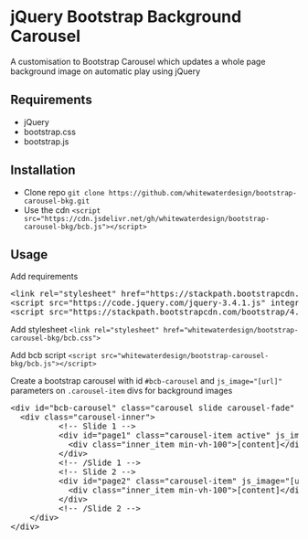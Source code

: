 # jQuery Bootstrap Background Carousel

<p>A customisation to Bootstrap Carousel which updates a whole page background image on automatic play using jQuery</p>

<h2 id="requirements">Requirements</h2>
<ul>
  <li>jQuery</li>
  <li>bootstrap.css</li>
  <li>bootstrap.js</li>
</ul>
<h2 id="installation">Installation</h2>
<ul>
  <li>Clone repo <code>git clone https://github.com/whitewaterdesign/bootstrap-carousel-bkg.git</code></li>
  <li>Use the cdn <code>&#x3C;script src=&#x22;https://cdn.jsdelivr.net/gh/whitewaterdesign/bootstrap-carousel-bkg/bcb.js&#x22;&#x3E;&#x3C;/script&#x3E;</code></li>
</ul>
<h2 id="usage">Usage</h2>
<p>Add requirements</p>
<pre>
&#x3C;link rel=&#x22;stylesheet&#x22; href=&#x22;https://stackpath.bootstrapcdn.com/bootstrap/4.4.1/css/bootstrap.min.css&#x22; integrity=&#x22;sha384-Vkoo8x4CGsO3+Hhxv8T/Q5PaXtkKtu6ug5TOeNV6gBiFeWPGFN9MuhOf23Q9Ifjh&#x22; crossorigin=&#x22;anonymous&#x22;&#x3E;
&#x3C;script src=&#x22;https://code.jquery.com/jquery-3.4.1.js&#x22; integrity=&#x22;sha256-WpOohJOqMqqyKL9FccASB9O0KwACQJpFTUBLTYOVvVU=&#x22; crossorigin=&#x22;anonymous&#x22;&#x3E;&#x3C;/script&#x3E;
&#x3C;script src=&#x22;https://stackpath.bootstrapcdn.com/bootstrap/4.4.1/js/bootstrap.min.js&#x22; integrity=&#x22;sha384-wfSDF2E50Y2D1uUdj0O3uMBJnjuUD4Ih7YwaYd1iqfktj0Uod8GCExl3Og8ifwB6&#x22; crossorigin=&#x22;anonymous&#x22;&#x3E;&#x3C;/script&#x3E;
</pre>
<p>Add stylesheet <code>&#x3C;link rel=&#x22;stylesheet&#x22; href=&#x22;whitewaterdesign/bootstrap-carousel-bkg/bcb.css&#x22;&#x3E;</code></p>
<p>Add bcb script <code>&#x3C;script src=&#x22;whitewaterdesign/bootstrap-carousel-bkg/bcb.js&#x22;&#x3E;&#x3C;/script&#x3E;</code></p>
<p>Create a bootstrap carousel with id <code>#bcb-carousel</code> and <code>js_image=&#x22;[url]&#x22;</code> parameters on <code>.carousel-item</code> divs for background images</p>
<pre>
&#x3C;div id=&#x22;bcb-carousel&#x22; class=&#x22;carousel slide carousel-fade&#x22; data2-ride=&#x22;carousel&#x22;&#x3E;
  &#x3C;div class=&#x22;carousel-inner&#x22;&#x3E;   &#x9;
          &#x3C;!-- Slide 1 --&#x3E;
          &#x3C;div id=&#x22;page1&#x22; class=&#x22;carousel-item active&#x22; js_image=&#x22;[url]&#x22;&#x3E;
            &#x3C;div class=&#x22;inner_item min-vh-100&#x22;&#x3E;[content]&#x3C;/div&#x3E;
          &#x3C;/div&#x3E;
          &#x3C;!-- /Slide 1 --&#x3E;
          &#x3C;!-- Slide 2 --&#x3E;
          &#x3C;div id=&#x22;page2&#x22; class=&#x22;carousel-item&#x22; js_image=&#x22;[url]&#x22;&#x3E;
            &#x3C;div class=&#x22;inner_item min-vh-100&#x22;&#x3E;[content]&#x3C;/div&#x3E;
          &#x3C;/div&#x3E;
          &#x3C;!-- /Slide 2 --&#x3E;
    &#x3C;/div&#x3E;
&#x3C;/div&#x3E;
</pre>
